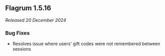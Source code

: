 ## Flagrum 1.5.16

_Released 20 December 2024_

### Bug Fixes

* Resolves issue where users' gift codes were not remembered between sessions